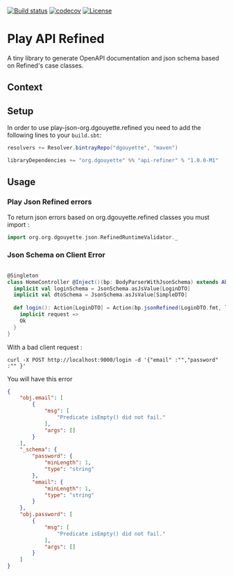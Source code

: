 [![Build status](https://api.travis-ci.org/dgouyette/play-api-refined.svg?branch=develop)](https://travis-ci.com/dgouyette/play-api-refined.svg?branch=develop)
[![codecov](https://codecov.io/gh/dgouyette/play-api-refined/branch/develop/graph/badge.svg)](https://codecov.io/gh/dgouyette/play-api-refined)
[![License](https://img.shields.io/:license-MIT-blue.svg)](https://opensource.org/licenses/MIT)


# Play API Refined

A tiny library to generate OpenAPI  documentation and json schema based on Refined's case classes.


## Context




## Setup

In order to use play-json-org.dgouyette.refined you need to add the following lines to your `build.sbt`:

```scala
resolvers += Resolver.bintrayRepo("dgouyette", "maven")

libraryDependencies += "org.dgouyette" %% "api-refiner" % "1.0.0-M1"
```

## Usage

### Play Json Refined  errors 

To return json errors based on org.dgouyette.refined classes you must import :

````scala
import org.org.dgouyette.json.RefinedRuntimeValidator._
````

### Json Schema on Client Error 

```scala

@Singleton
class HomeController @Inject()(bp: BodyParserWithJsonSchema) extends AbstractController(cc) {
  implicit val loginSchema = JsonSchema.asJsValue[LoginDTO]
  implicit val dtoSchema = JsonSchema.asJsValue[SimpleDTO]
  
  def login(): Action[LoginDTO] = Action(bp.jsonRefined(LoginDTO.fmt, loginSchema)) {
    implicit request =>
    Ok
  }
}
``` 

With a bad client request : 

`curl -X POST http://localhost:9000/login -d '{"email" :"","password" :"" }'`

You will have this error 

```json
{
    "obj.email": [
        {
            "msg": [
                "Predicate isEmpty() did not fail."
            ],
            "args": []
        }
    ],
    "_schema": {
        "password": {
            "minLength": 1,
            "type": "string"
        },
        "email": {
            "minLength": 1,
            "type": "string"
        }
    },
    "obj.password": [
        {
            "msg": [
                "Predicate isEmpty() did not fail."
            ],
            "args": []
        }
    ]
}
```



